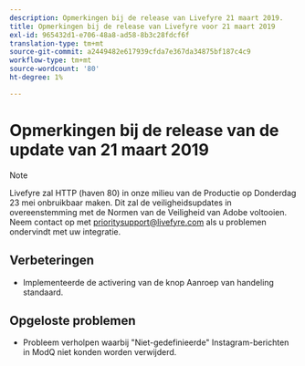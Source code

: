 ```yaml
---
description: Opmerkingen bij de release van Livefyre 21 maart 2019.
title: Opmerkingen bij de release van Livefyre voor 21 maart 2019
exl-id: 965432d1-e706-48a8-ad58-8b3c28fdcf6f
translation-type: tm+mt
source-git-commit: a2449482e617939cfda7e367da34875bf187c4c9
workflow-type: tm+mt
source-wordcount: '80'
ht-degree: 1%

---
```


# Opmerkingen bij de release van de update van 21 maart 2019

>[!NOTE]
>
>Livefyre zal HTTP (haven 80) in onze milieu van de Productie op Donderdag 23 mei onbruikbaar maken.  Dit zal de veiligheidsupdates in overeenstemming met de Normen van de Veiligheid van Adobe voltooien.  Neem contact op met [prioritysupport@livefyre.com](mailto:prioritysupport@livefyre.com) als u problemen ondervindt met uw integratie.

## Verbeteringen

* Implementeerde de activering van de knop Aanroep van handeling standaard.


## Opgeloste problemen

* Probleem verholpen waarbij &quot;Niet-gedefinieerde&quot; Instagram-berichten in ModQ niet konden worden verwijderd.
